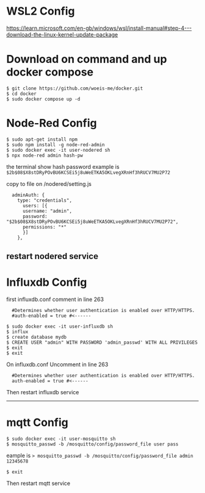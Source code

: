 # WSL2 Config
https://learn.microsoft.com/en-gb/windows/wsl/install-manual#step-4---download-the-linux-kernel-update-package

# Download on command and up docker compose
```
$ git clone https://github.com/woeis-me/docker.git
$ cd docker
$ sudo docker compose up -d
```
# Node-Red Config
```  
$ sudo apt-get install npm
$ sudo npm install -g node-red-admin
$ sudo docker exec -it user-nodered sh
$ npx node-red admin hash-pw
```    
the terminal show hash password example is `$2b$08$X8stDRyPOvBU6KCSEi5j8uWeETKA5OKLvegXRnHf3hRUCV7MU2P72`
  
copy to file on /nodered/setting.js 
```
  adminAuth: {
    type: "credentials",
      users: [{
      username: "admin",
      password: "$2b$08$X8stDRyPOvBU6KCSEi5j8uWeETKA5OKLvegXRnHf3hRUCV7MU2P72",
      permissions: "*"
      }]
    },
```
restart nodered service 
--------------------------------------------------------------------------------------------------------------

# Influxdb Config
first influxdb.conf comment in line 263  
```
  #Determines whether user authentication is enabled over HTTP/HTTPS.
  #auth-enabled = true #<------
```

```
$ sudo docker exec -it user-influxdb sh
$ influx
$ create database mydb
$ CREATE USER "admin" WITH PASSWORD 'admin_passwd' WITH ALL PRIVILEGES
$ exit
$ exit
```

On influxdb.conf Uncomment in line 263

```
  #Determines whether user authentication is enabled over HTTP/HTTPS.
  auth-enabled = true #<------
```
Then restart influxdb service

--------------------------------------------------------------------------------------------------------------

# mqtt Config
```
$ sudo docker exec -it user-mosquitto sh
$ mosquitto_passwd -b /mosquitto/config/password_file user pass
```

eample is `> mosquitto_passwd -b /mosquitto/config/password_file admin 12345678`

`$ exit`

Then restart mqtt service

